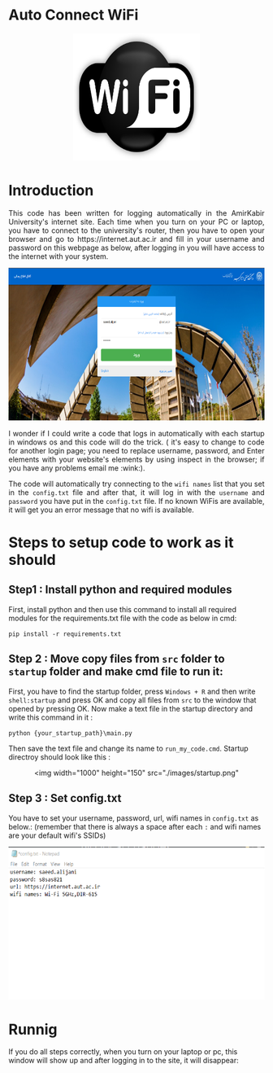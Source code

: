 # Auto Connect WiFi


  <p align="center">
  <img 
    width="250"
    height="250"
    src="./images/logo.png"
  >
</p>

# Introduction
<div style="text-align: justify"> This code has been written for logging automatically in the AmirKabir University's internet site. Each time when you turn on your PC or laptop, you have to connect to the university's router, then you have to open your browser and go to https://internet.aut.ac.ir and fill in your username and password on this webpage as below, after logging in you will have access to the internet with your system. </div>
  <p align="center">
  <img 
    width="700"
    height="300"
    src="./images/login_page.png"
  >
</p>

<div style="text-align: justify"> I wonder if I could write a code that logs in automatically with each startup in windows os and this code will do the trick. ( it's easy to change to code for another login page; you need to replace username, password, and Enter elements with your website's elements by using inspect in the browser; if you have any problems email me :wink:).
  
 The code will automatically try connecting to the `wifi names` list that you set in the `config.txt` file and after that, it will log in with the `username` and `password` you have put in the `config.txt` file. If no known WiFis are available, it will get you an error message that no wifi is available.</div>

# Steps to setup code to work as it should
## Step1 : Install python and required modules


First, install python and then use this command to install all required modules for the requirements.txt file with the code as below in cmd:
```
pip install -r requirements.txt
```
## Step 2 : Move copy files from `src` folder to `startup` folder and make cmd file to run it:

First, you have to find the startup folder, press `Windows + R` and then write `shell:startup` and press OK and copy all files from `src` to the window that opened by pressing OK. Now make a text file in the startup directory and write this command in it :
```
python {your_startup_path}\main.py
```
Then save the text file and change its name to `run_my_code.cmd`. Startup directroy should look like this :  <p align="center">
  <img 
    width="1000"
    height="150"
    src="./images/startup.png"
  >
</p>

## Step 3 : Set config.txt

You have to set your username, password, url, wifi names in `config.txt` as below.: (remember that there is always a space after each `:` and wifi names are your default wifi's SSIDs)
 <p align="center">
  <img 
    width="700"
    height="300"
    src="./images/config.txt.png"
  >
</p>

# Runnig 
If you do all steps correctly, when you turn on your laptop or pc, this window will show up and after logging in to the site, it will disappear:

